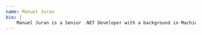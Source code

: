 ```yaml
---
name: Manuel Juran
bio: |
    Manuel Juran is a Senior .NET Developer with a background in Machine Learning and Python. He is working at TechTalk GmbH since 2017, and most recently created a solution that helps creating meeting protocols with summaries and decision data utilizing LLMs.
---
```

